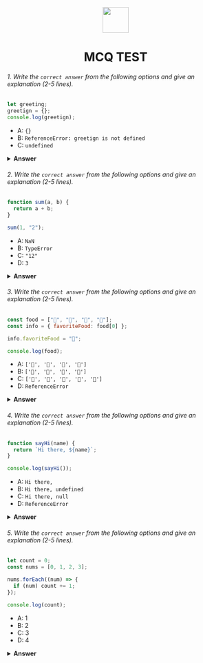 <div align="center">
  <img height="60" src="https://edurev.gumlet.io/AllImages/original/ApplicationImages/CourseImages/944e5d47-8c55-4a89-91e5-22ab5f2798fc_CI.png">
  <h1>MCQ TEST</h1>
</div>

###### 1. Write the `correct answer` from the following options and give an explanation (2-5 lines).

```javascript
let greeting;
greetign = {};
console.log(greetign);
```

- A: `{}`
- B: `ReferenceError: greetign is not defined`
- C: `undefined`

<details><summary><b>Answer</b></summary>
<p>

#### Answer: (B:`ReferenceError: greetign is not defined`) 
Explanation: In the code provided, there is a typo in the variable declaration. "greetign" is declared instead of "greeting," and since "greetign" is not defined anywhere in the code, it will result in a ReferenceError when you try to log it. The correct variable name is "greeting," but due to the typo, it is not defined, so the correct answer is option B.

<i>Write your explanation here</i>

</p>
</details>

###### 2. Write the `correct answer` from the following options and give an explanation (2-5 lines).

```javascript
function sum(a, b) {
  return a + b;
}

sum(1, "2");
```

- A: `NaN`
- B: `TypeError`
- C: `"12"`
- D: `3`

<details><summary><b>Answer</b></summary>
<p>

#### Answer: (C: `"12"`)
Explanation: In the provided code, the sum function takes two parameters, a and b, and attempts to add them together using the + operator. When you call sum(1, "2"), JavaScript implicitly converts the number 1 to a string "1" and then performs string concatenation because one of the operands is a string. So, the result of 1 + "2" is "12", which is a string, making option C, "12," the correct answer.

<i>Write your explanation here</i>

</p>
</details>

###### 3. Write the `correct answer` from the following options and give an explanation (2-5 lines).

```javascript
const food = ["🍕", "🍫", "🥑", "🍔"];
const info = { favoriteFood: food[0] };

info.favoriteFood = "🍝";

console.log(food);
```

- A: `['🍕', '🍫', '🥑', '🍔']`
- B: `['🍝', '🍫', '🥑', '🍔']`
- C: `['🍝', '🍕', '🍫', '🥑', '🍔']`
- D: `ReferenceError`

<details><summary><b>Answer</b></summary>
<p>

#### Answer: (A: ['🍕', '🍫', '🥑', '🍔'])
Explanation: In the given code, the info.favoriteFood property is initially set to the first element of the food array, which is "🍕". Later, it is reassigned to "🍝". However, this reassignment does not affect the original food array in any way. Therefore, when you log food, it remains unchanged, resulting in option A being the correct answer.




<i>Write your explanation here</i>

</p>
</details>

###### 4. Write the `correct answer` from the following options and give an explanation (2-5 lines).

```javascript
function sayHi(name) {
  return `Hi there, ${name}`;
}

console.log(sayHi());
```

- A: `Hi there,`
- B: `Hi there, undefined`
- C: `Hi there, null`
- D: `ReferenceError`

<details><summary><b>Answer</b></summary>
<p>

#### Answer: (B: Hi there, undefined)
Explanation: In the sayHi function, there is a parameter name. When you call sayHi() without providing an argument, the name parameter is undefined. Therefore, the function returns "Hi there, undefined," as it concatenates the undefined value with the string. This is why option B is the correct answer.

<i>Write your explanation here</i>

</p>
</details>

###### 5. Write the `correct answer` from the following options and give an explanation (2-5 lines).

```javascript
let count = 0;
const nums = [0, 1, 2, 3];

nums.forEach((num) => {
  if (num) count += 1;
});

console.log(count);
```

- A: 1
- B: 2
- C: 3
- D: 4

<details><summary><b>Answer</b></summary>
<p>

#### Answer: (B: 2)

Explanation: In the given code, the forEach method iterates over each element in the nums array and checks if the element num is truthy. The condition if (num) will evaluate to true for all elements in the array except for the first one (0), as zero is a falsy value in JavaScript. Therefore, the count variable is incremented for the other three elements (1, 2, and 3), resulting in a final value of 2 for count. This is why option B is the correct answer.

<i>Write your explanation here</i>

</p>
</details>
